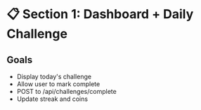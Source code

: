 # 📋 Section 1: Dashboard + Daily Challenge

## Goals
- Display today's challenge
- Allow user to mark complete
- POST to /api/challenges/complete
- Update streak and coins
